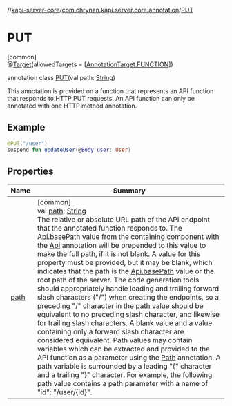 //[kapi-server-core](../../../index.md)/[com.chrynan.kapi.server.core.annotation](../index.md)/[PUT](index.md)

# PUT

[common]\
@[Target](https://kotlinlang.org/api/latest/jvm/stdlib/kotlin.annotation/-target/index.html)(allowedTargets = [[AnnotationTarget.FUNCTION](https://kotlinlang.org/api/latest/jvm/stdlib/kotlin.annotation/-annotation-target/-f-u-n-c-t-i-o-n/index.html)])

annotation class [PUT](index.md)(val path: [String](https://kotlinlang.org/api/latest/jvm/stdlib/kotlin/-string/index.html))

This annotation is provided on a function that represents an API function that responds to HTTP PUT requests. An API function can only be annotated with one HTTP method annotation.

##  Example

```kotlin
@PUT("/user")
suspend fun updateUser(@Body user: User)
```

## Properties

| Name | Summary |
|---|---|
| [path](path.md) | [common]<br>val [path](path.md): [String](https://kotlinlang.org/api/latest/jvm/stdlib/kotlin/-string/index.html)<br>The relative or absolute URL path of the API endpoint that the annotated function responds to. The [Api.basePath](../-api/base-path.md) value from the containing component with the [Api](../-api/index.md) annotation will be prepended to this value to make the full path, if it is not blank. A value for this property must be provided, but it may be blank, which indicates that the path is the [Api.basePath](../-api/base-path.md) value or the root path of the server. The code generation tools should appropriately handle leading and trailing forward slash characters (&quot;/&quot;) when creating the endpoints, so a preceding &quot;/&quot; character in the [path](path.md) value should be equivalent to no preceding slash character, and likewise for trailing slash characters. A blank value and a value containing only a forward slash character are considered equivalent. Path values may contain variables which can be extracted and provided to the API function as a parameter using the [Path](../-path/index.md) annotation. A path variable is surrounded by a leading &quot;{&quot; character and a trailing &quot;}&quot; character. For example, the following path value contains a path parameter with a name of &quot;id&quot;: &quot;/user/{id}&quot;. |
